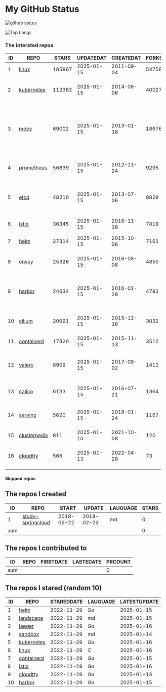 # My GitHub Status

<img src="https://github-readme-stats-1.yihong0618.vercel.app/api?username=daoqingniu&show_icons=true&&&hide_title=true&count_private=true" alt="github status" />

![Top Langs](https://github-readme-stats-1.yihong0618.vercel.app/api/top-langs/?username=daoqingniu&layout=compact)

<!--START_SECTION:github_repos-->
### The intersted repos
| ID |                              REPO                               | STARS  | UPDATEDAT  | CREATEDAT  | FORKSCOUNT |                                                DESCRIPTIONS                                                |
|----|-----------------------------------------------------------------|--------|------------|------------|------------|------------------------------------------------------------------------------------------------------------|
|  1 | [linux](https://github.com/torvalds/linux)                      | 185867 | 2025-01-15 | 2011-09-04 |      54759 | Linux kernel source tree                                                                                   |
|  2 | [kubernetes](https://github.com/kubernetes/kubernetes)          | 112382 | 2025-01-15 | 2014-06-06 |      40027 | Production-Grade Container Scheduling and Management                                                       |
|  3 | [moby](https://github.com/moby/moby)                            |  69002 | 2025-01-15 | 2013-01-18 |      18676 | The Moby Project - a collaborative project for the container ecosystem to assemble container-based systems |
|  4 | [prometheus](https://github.com/prometheus/prometheus)          |  56839 | 2025-01-15 | 2012-11-24 |       9295 | The Prometheus monitoring system and time series database.                                                 |
|  5 | [etcd](https://github.com/etcd-io/etcd)                         |  48210 | 2025-01-15 | 2013-07-06 |       9829 | Distributed reliable key-value store for the most critical data of a distributed system                    |
|  6 | [istio](https://github.com/istio/istio)                         |  36345 | 2025-01-15 | 2016-11-18 |       7819 | Connect, secure, control, and observe services.                                                            |
|  7 | [helm](https://github.com/helm/helm)                            |  27314 | 2025-01-15 | 2015-10-06 |       7161 | The Kubernetes Package Manager                                                                             |
|  8 | [envoy](https://github.com/envoyproxy/envoy)                    |  25326 | 2025-01-15 | 2016-08-08 |       4850 | Cloud-native high-performance edge/middle/service proxy                                                    |
|  9 | [harbor](https://github.com/goharbor/harbor)                    |  24634 | 2025-01-15 | 2016-01-28 |       4793 | An open source trusted cloud native registry project that stores, signs, and scans content.                |
| 10 | [cilium](https://github.com/cilium/cilium)                      |  20691 | 2025-01-15 | 2015-12-16 |       3032 | eBPF-based Networking, Security, and Observability                                                         |
| 11 | [containerd](https://github.com/containerd/containerd)          |  17820 | 2025-01-15 | 2015-11-13 |       3512 | An open and reliable container runtime                                                                     |
| 12 | [velero](https://github.com/vmware-tanzu/velero)                |   8909 | 2025-01-15 | 2017-08-02 |       1411 | Backup and migrate Kubernetes applications and their persistent volumes                                    |
| 13 | [calico](https://github.com/projectcalico/calico)               |   6133 | 2025-01-15 | 2016-07-21 |       1364 | Cloud native networking and network security                                                               |
| 14 | [serving](https://github.com/knative/serving)                   |   5620 | 2025-01-15 | 2018-01-24 |       1167 | Kubernetes-based, scale-to-zero, request-driven compute                                                    |
| 15 | [clusterpedia](https://github.com/clusterpedia-io/clusterpedia) |    811 | 2025-01-10 | 2021-10-08 |        120 | The Encyclopedia of Kubernetes clusters                                                                    |
| 16 | [cloudtty](https://github.com/cloudtty/cloudtty)                |    566 | 2025-01-13 | 2022-04-28 |         73 | A Friendly Kubernetes CloudShell (Web Terminal) !                                                          |



#### Skipped repos
<!--END_SECTION:github_repos-->

<!--START_SECTION:my_github-->
## The repos I created
| ID  |                                 REPO                                 |   START    |   UPDATE   | LAUGUAGE | STARS |
|-----|----------------------------------------------------------------------|------------|------------|----------|-------|
|   1 | [study-springcloud](https://github.com/daoqingniu/study-springcloud) | 2018-02-22 | 2018-02-22 | md       |     0 |
| sum |                                                                      |            |            |          |     0 |

## The repos I contributed to
| ID  | REPO | FIRSTDATE | LASTEDATE | PRCOUNT |
|-----|------|-----------|-----------|---------|
| sum |      |           |           |       0 |

## The repos I stared (random 10)
| ID |                          REPO                          | STAREDDATE | LAUGUAGE | LATESTUPDATE |
|----|--------------------------------------------------------|------------|----------|--------------|
|  1 | [helm](https://github.com/helm/helm)                   | 2022-11-29 | Go       | 2025-01-15   |
|  2 | [landscape](https://github.com/cncf/landscape)         | 2022-11-29 | md       | 2025-01-15   |
|  3 | [jaeger](https://github.com/jaegertracing/jaeger)      | 2022-11-29 | Go       | 2025-01-16   |
|  4 | [sandbox](https://github.com/cncf/sandbox)             | 2022-11-29 | md       | 2025-01-14   |
|  5 | [kubernetes](https://github.com/kubernetes/kubernetes) | 2022-11-29 | Go       | 2025-01-16   |
|  6 | [linux](https://github.com/torvalds/linux)             | 2022-11-29 | C        | 2025-01-16   |
|  7 | [containerd](https://github.com/containerd/containerd) | 2022-11-29 | Go       | 2025-01-15   |
|  8 | [istio](https://github.com/istio/istio)                | 2022-11-29 | Go       | 2025-01-16   |
|  9 | [cloudtty](https://github.com/cloudtty/cloudtty)       | 2022-11-29 | Go       | 2025-01-13   |
| 10 | [harbor](https://github.com/goharbor/harbor)           | 2022-11-29 | Go       | 2025-01-15   |

<!--END_SECTION:my_github-->
